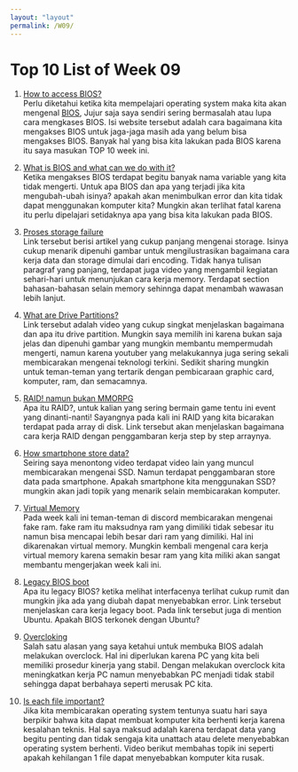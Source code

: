 ```yaml
---
layout: "layout"
permalink: /W09/
---
```


# Top 10 List of Week 09

1. [How to access BIOS?](https://www.makeuseof.com/tag/enter-bios-computer/)<br>
Perlu diketahui ketika kita mempelajari operating system maka kita akan mengenal [BIOS](https://www.scaler.com/topics/operating-system/what-is-bios/), Jujur saja saya sendiri sering bermasalah atau lupa cara mengkases BIOS. 
Isi website tersebut adalah cara bagaimana kita mengakses BIOS untuk jaga-jaga masih ada yang belum bisa mengakses BIOS. Banyak hal yang bisa kita lakukan pada BIOS karena itu saya masukan TOP 10 week ini.

2. [What is BIOS and what can we do with it?](https://www.lifewire.com/bios-basic-input-output-system-2625820)<br>
Ketika mengakses BIOS terdapat begitu banyak nama variable yang kita tidak mengerti. Untuk apa BIOS dan apa yang terjadi jika kita mengubah-ubah isinya? 
apakah akan menimbulkan error dan kita tidak dapat menggunakan komputer kita? Mungkin akan terlihat fatal karena itu perlu dipelajari setidaknya apa yang bisa kita lakukan pada BIOS.

3. [Proses storage failure](https://nobaproject.com/modules/memory-encoding-storage-retrieval)<br>
Link tersebut berisi artikel yang cukup panjang mengenai storage. Isinya cukup menarik dipenuhi gambar untuk mengilustrasikan bagaimana cara kerja data dan storage dimulai dari encoding.
Tidak hanya tulisan paragraf yang panjang, terdapat juga video yang mengambil kegiatan sehari-hari untuk menunjukan cara kerja memory. Terdapat section bahasan-bahasan selain memory sehinnga dapat menambah wawasan lebih lanjut.

4. [What are Drive Partitions?](https://www.youtube.com/watch?v=AeUM4kR67XQ)<br>
Link tersebut adalah video yang cukup singkat menjelaskan bagaimana dan apa itu drive partition. Mungkin saya memilih ini karena bukan saja jelas dan dipenuhi gambar yang mungkin membantu mempermudah mengerti, namun karena youtuber yang melakukannya juga sering sekali membicarakan mengenai teknologi terkini.
Sedikit sharing mungkin untuk teman-teman yang tertarik dengan pembicaraan graphic card, komputer, ram, dan semacamnya.

5. [RAID! namun bukan MMORPG](https://www.geeksforgeeks.org/raid-redundant-arrays-of-independent-disks/)<br>
Apa itu RAID?, untuk kalian yang sering bermain game tentu ini event yang dinanti-nanti! Sayangnya pada kali ini RAID yang kita bicarakan terdapat pada array di disk. Link tersebut akan menjelaskan bagaimana cara kerja RAID dengan penggambaran kerja step by step arraynya.

6. [How smartphone store data?](https://www.youtube.com/watch?v=5Mh3o886qpg)<br>
Seiring saya menontong video terdapat video lain yang muncul membicarakan mengenai SSD. Namun terdapat penggambaran store data pada smartphone. Apakah smartphone kita menggunakan SSD? mungkin akan jadi topik yang menarik selain membicarakan komputer.
 
7. [Virtual Memory](https://searchstorage.techtarget.com/definition/virtual-memory)<br>
Pada week kali ini teman-teman di discord membicarakan mengenai fake ram. fake ram itu maksudnya ram yang dimiliki tidak sebesar itu namun bisa mencapai lebih besar dari ram yang dimiliki. Hal ini dikarenakan virtual memory. Mungkin kembali mengenal cara kerja virtual memory karena semakin besar ram yang kita miliki akan sangat membantu mengerjakan week kali ini.

8. [Legacy BIOS boot](https://www.embeddedcomputing.com/technology/software-and-os/legacy-network-boot-preboot-execution-environment)<br>
Apa itu legacy BIOS? ketika melihat interfacenya terlihat cukup rumit dan mungkin jika ada yang diubah dapat menyebabkan error. Link tersebut menjelaskan cara kerja legacy boot. Pada link tersebut juga di mention Ubuntu. Apakah BIOS terkonek dengan Ubuntu?

9. [Overcloking](https://smallbusiness.chron.com/enable-overclocking-bios-71034.html)<br>
Salah satu alasan yang saya ketahui untuk membuka BIOS adalah melakukan overclock. Hal ini diperlukan karena PC yang kita beli memiliki prosedur kinerja yang stabil. Dengan melakukan overclock kita meningkatkan kerja PC namun menyebabkan PC menjadi tidak stabil sehingga dapat berbahaya seperti merusak PC kita.

10. [Is each file important?](https://www.youtube.com/watch?v=IZQ72ognqac)<br>
Jika kita membicarakan operating system tentunya suatu hari saya berpikir bahwa kita dapat membuat komputer kita berhenti kerja karena kesalahan teknis. Hal saya maksud adalah karena terdapat data yang begitu penting dan tidak sengaja kita unattach atau delete menyebabkan operating system berhenti. Video berikut membahas topik ini seperti apakah kehilangan 1 file dapat menyebabkan komputer kita rusak.
